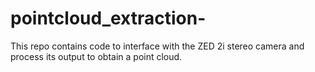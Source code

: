 # pointcloud_extraction-
This repo contains code to interface with the ZED 2i stereo camera and process its output to obtain a point cloud.

